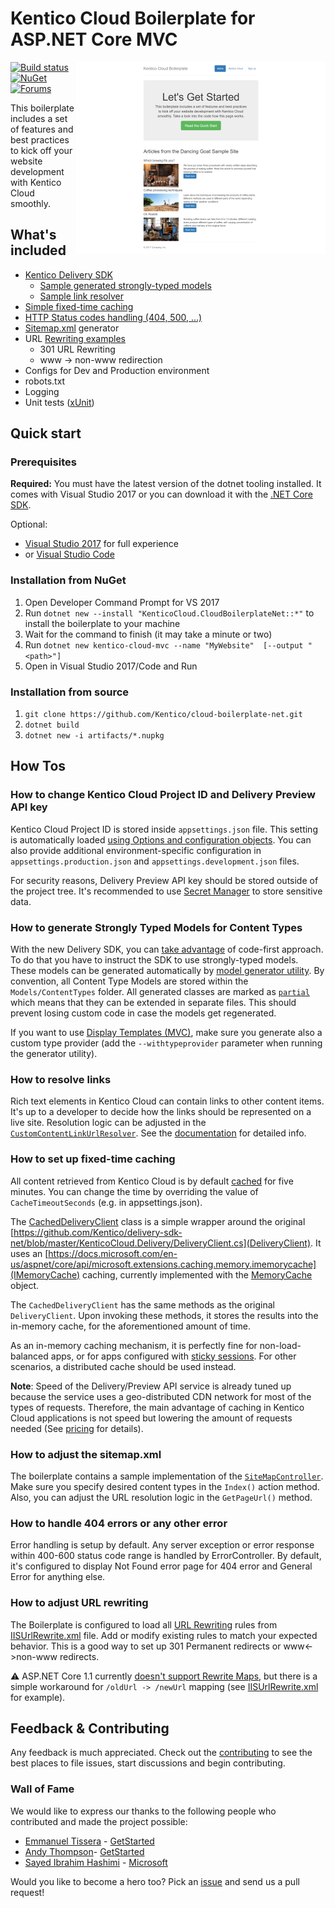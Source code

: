 # Kentico Cloud Boilerplate for ASP.NET Core MVC
[<img align="right" src="/img/template_thumbnail.png" alt="Boilerplate screenshot" />](/img/template.png)
[![Build status](https://ci.appveyor.com/api/projects/status/1s02tbk1tml2wdmj/branch/master?svg=true)](https://ci.appveyor.com/project/kentico/cloud-boilerplate-net/branch/master)
[![NuGet](https://img.shields.io/nuget/v/KenticoCloud.CloudBoilerplateNet.svg)](https://www.nuget.org/packages/KenticoCloud.CloudBoilerplateNet/)
[![Forums](https://img.shields.io/badge/chat-on%20forums-orange.svg)](https://forums.kenticocloud.com)

This boilerplate includes a set of features and best practices to kick off your website development with Kentico Cloud smoothly.

## What's included

- [Kentico Delivery SDK](https://github.com/Kentico/delivery-sdk-net)
  - [Sample generated strongly-typed models](#how-to-generate-strongly-typed-models-for-content-types)  
  - [Sample link resolver](#how-to-resolve-links)
- [Simple fixed-time caching](#how-to-set-up-fixed-time-caching)
- [HTTP Status codes handling (404, 500, ...)](#how-to-handle-404-errors-or-any-other-error)
- [Sitemap.xml](#how-to-adjust-the-sitemapxml) generator
- URL [Rewriting examples](#how-to-adjust-url-rewriting)
  - 301 URL Rewriting
  - www -> non-www redirection
- Configs for Dev and Production environment
- robots.txt
- Logging
- Unit tests ([xUnit](https://xunit.github.io))

## Quick start

### Prerequisites
**Required:**
You must have the latest version of the dotnet tooling installed. It comes with Visual Studio 2017 or you can download it with the [.NET Core SDK](https://www.microsoft.com/net/download/core).

Optional:
* [Visual Studio 2017](https://www.visualstudio.com/vs/) for full experience
* or [Visual Studio Code](https://code.visualstudio.com/)

### Installation from NuGet

1. Open Developer Command Prompt for VS 2017
2. Run `dotnet new --install "KenticoCloud.CloudBoilerplateNet::*"` to install the boilerplate to your machine
3. Wait for the command to finish (it may take a minute or two)
4. Run `dotnet new kentico-cloud-mvc --name "MyWebsite"  [--output "<path>"]`
5. Open in Visual Studio 2017/Code and Run

### Installation from source

1. `git clone https://github.com/Kentico/cloud-boilerplate-net.git`
2. `dotnet build`
3. `dotnet new -i artifacts/*.nupkg`

## How Tos


### How to change Kentico Cloud Project ID and Delivery Preview API key

Kentico Cloud Project ID is stored inside `appsettings.json` file. This setting is automatically loaded [using Options and configuration objects](https://docs.microsoft.com/en-us/aspnet/core/fundamentals/configuration). You can also provide additional environment-specific configuration in `appsettings.production.json` and `appsettings.development.json` files.

For security reasons, Delivery Preview API key should be stored outside of the project tree. It's recommended to use [Secret Manager](https://docs.microsoft.com/en-us/aspnet/core/security/app-secrets) to store sensitive data.

### How to generate Strongly Typed Models for Content Types

With the new Delivery SDK, you can [take advantage](https://github.com/Kentico/delivery-sdk-net/wiki/Working-with-Strongly-Typed-Models-(aka-Code-First-Approach)) of code-first approach. To do that you have to instruct the SDK to use strongly-typed models. These models can be generated automatically by [model generator utility](https://github.com/Kentico/cloud-generators-net). By convention, all Content Type Models are stored within the `Models/ContentTypes` folder. All generated classes are marked as [`partial`](https://msdn.microsoft.com/en-us/library/wa80x488.aspx) which means that they can be extended in separate files. This should prevent losing custom code in case the models get regenerated.

If you want to use [Display Templates (MVC)](http://www.growingwiththeweb.com/2012/12/aspnet-mvc-display-and-editor-templates.html), make sure you generate also a custom type provider (add the `--withtypeprovider` parameter when running the generator utility).

### How to resolve links
Rich text elements in Kentico Cloud can contain links to other content items. It's up to a developer to decide how the links should be represented on a live site. Resolution logic can be adjusted in the [`CustomContentLinkUrlResolver`](https://github.com/Kentico/cloud-boilerplate-net/blob/master/src/content/CloudBoilerplateNet/Resolvers/CustomContentLinkUrlResolver.cs). See the [documentation](https://github.com/Kentico/delivery-sdk-net/wiki/Resolving-Links-to-Content-Items) for detailed info.

### How to set up fixed-time caching

All content retrieved from Kentico Cloud is by default [cached](https://github.com/Kentico/cloud-boilerplate-net/blob/master/src/content/CloudBoilerplateNet/Services/CachedDeliveryClient.cs) for five minutes. You can change the time by overriding the value of `CacheTimeoutSeconds` (e.g. in appsettings.json).

The [CachedDeliveryClient](https://github.com/Kentico/cloud-boilerplate-net/blob/master/src/content/CloudBoilerplateNet/Services/CachedDeliveryClient.cs) class is a simple wrapper around the original [https://github.com/Kentico/delivery-sdk-net/blob/master/KenticoCloud.Delivery/DeliveryClient.cs](DeliveryClient). It uses an [https://docs.microsoft.com/en-us/aspnet/core/api/microsoft.extensions.caching.memory.imemorycache](IMemoryCache) caching, currently implemented with the [MemoryCache](https://docs.microsoft.com/en-us/dotnet/api/system.runtime.caching.memorycache?view=netframework-4.7) object.

The `CachedDeliveryClient` has the same methods as the original `DeliveryClient`. Upon invoking these methods, it stores the results into the in-memory cache, for the aforementioned amount of time.

As an in-memory caching mechanism, it is perfectly fine for non-load-balanced apps, or for apps configured with [sticky sessions](https://forums.asp.net/t/1892952.aspx?What+is+sticky+session+). For other scenarios, a distributed cache should be used instead.

**Note**: Speed of the Delivery/Preview API service is already tuned up because the service uses a geo-distributed CDN network for most of the types of requests. Therefore, the main advantage of caching in Kentico Cloud applications is not speed but lowering the amount of requests needed (See [pricing](https://kenticocloud.com/pricing) for details).

### How to adjust the sitemap.xml
The boilerplate contains a sample implementation of the [`SiteMapController`](https://github.com/Kentico/cloud-boilerplate-net/blob/master/src/content/CloudBoilerplateNet/Controllers/SiteMapController.cs). Make sure you specify desired content types in the `Index()` action method. Also, you can adjust the URL resolution logic in the `GetPageUrl()` method.

### How to handle 404 errors or any other error

Error handling is setup by default. Any server exception or error response within 400-600 status code range is handled by ErrorController. By default, it's configured to display Not Found error page for 404 error and General Error for anything else. 


### How to adjust URL rewriting

The Boilerplate is configured to load all [URL Rewriting](https://docs.microsoft.com/en-us/aspnet/core/fundamentals/url-rewriting) rules from [IISUrlRewrite.xml](/src/CloudBoilerplateNet/IISUrlRewrite.xml) file. Add or modify existing rules to match your expected behavior.
This is a good way to set up 301 Permanent redirects or www<->non-www redirects.

:warning: ASP.NET Core 1.1 currently [doesn't support Rewrite Maps](https://docs.microsoft.com/en-us/aspnet/core/fundamentals/url-rewriting#unsupported-features), but there is a simple workaround for `/oldUrl -> /newUrl` mapping (see [IISUrlRewrite.xml](/src/content/CloudBoilerplateNet/IISUrlRewrite.xml) for example).


## Feedback & Contributing
Any feedback is much appreciated. Check out the [contributing](https://github.com/Kentico/Home/blob/master/CONTRIBUTING.md) to see the best places to file issues, start discussions and begin contributing.

### Wall of Fame
We would like to express our thanks to the following people who contributed and made the project possible:

- [Emmanuel Tissera](https://github.com/emmanueltissera) - [GetStarted](https://github.com/getstarted) 
- [Andy Thompson](https://github.com/andythompy)- [GetStarted](https://github.com/getstarted)
- [Sayed Ibrahim Hashimi](https://github.com/sayedihashimi) - [Microsoft](https://github.com/Microsoft)

Would you like to become a hero too? Pick an [issue](https://github.com/Kentico/cloud-boilerplate-net/issues) and send us a pull request!
